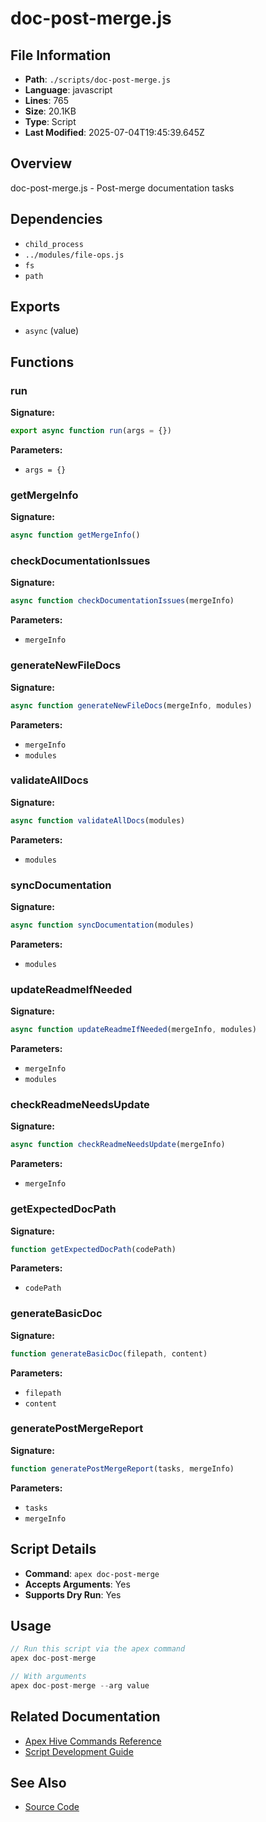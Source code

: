 # doc-post-merge.js

## File Information

- **Path**: `./scripts/doc-post-merge.js`
- **Language**: javascript
- **Lines**: 765
- **Size**: 20.1KB
- **Type**: Script
- **Last Modified**: 2025-07-04T19:45:39.645Z

## Overview

doc-post-merge.js - Post-merge documentation tasks

## Dependencies

- `child_process`
- `../modules/file-ops.js`
- `fs`
- `path`

## Exports

- `async` (value)

## Functions

### run

**Signature:**
```javascript
export async function run(args = {})
```

**Parameters:**
- `args = {}`

### getMergeInfo

**Signature:**
```javascript
async function getMergeInfo()
```

### checkDocumentationIssues

**Signature:**
```javascript
async function checkDocumentationIssues(mergeInfo)
```

**Parameters:**
- `mergeInfo`

### generateNewFileDocs

**Signature:**
```javascript
async function generateNewFileDocs(mergeInfo, modules)
```

**Parameters:**
- `mergeInfo`
- `modules`

### validateAllDocs

**Signature:**
```javascript
async function validateAllDocs(modules)
```

**Parameters:**
- `modules`

### syncDocumentation

**Signature:**
```javascript
async function syncDocumentation(modules)
```

**Parameters:**
- `modules`

### updateReadmeIfNeeded

**Signature:**
```javascript
async function updateReadmeIfNeeded(mergeInfo, modules)
```

**Parameters:**
- `mergeInfo`
- `modules`

### checkReadmeNeedsUpdate

**Signature:**
```javascript
async function checkReadmeNeedsUpdate(mergeInfo)
```

**Parameters:**
- `mergeInfo`

### getExpectedDocPath

**Signature:**
```javascript
function getExpectedDocPath(codePath)
```

**Parameters:**
- `codePath`

### generateBasicDoc

**Signature:**
```javascript
function generateBasicDoc(filepath, content)
```

**Parameters:**
- `filepath`
- `content`

### generatePostMergeReport

**Signature:**
```javascript
function generatePostMergeReport(tasks, mergeInfo)
```

**Parameters:**
- `tasks`
- `mergeInfo`

## Script Details

- **Command**: `apex doc-post-merge`
- **Accepts Arguments**: Yes
- **Supports Dry Run**: Yes

## Usage

```javascript
// Run this script via the apex command
apex doc-post-merge

// With arguments
apex doc-post-merge --arg value
```

## Related Documentation

- [Apex Hive Commands Reference](../../architecture/reference/commands/)
- [Script Development Guide](../../development/scripts/)

## See Also

- [Source Code](./scripts/doc-post-merge.js)

